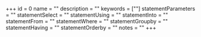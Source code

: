 +++
id = 0
name = ""
description = ""
keywords = [""]
statementParameters = ""
statementSelect = ""
statementUsing = ""
statementInto = ""
statementFrom = ""
statementWhere = ""
statementGroupby = ""
statementHaving = ""
statementOrderby = ""
notes = ""
+++
